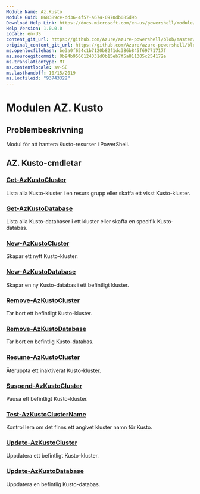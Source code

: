 ```yaml
---
Module Name: Az.Kusto
Module Guid: 868389ce-dd36-4f57-a674-0970db085d9b
Download Help Link: https://docs.microsoft.com/en-us/powershell/module/az.kusto
Help Version: 1.0.0.0
Locale: en-US
content_git_url: https://github.com/Azure/azure-powershell/blob/master/src/Kusto/Kusto/help/Az.Kusto.md
original_content_git_url: https://github.com/Azure/azure-powershell/blob/master/src/Kusto/Kusto/help/Az.Kusto.md
ms.openlocfilehash: be3a0f654c1b7120b82f1dc386b845f69771717f
ms.sourcegitcommit: 0b94b9566124331d0b15eb7f5a811305c254172e
ms.translationtype: MT
ms.contentlocale: sv-SE
ms.lasthandoff: 10/15/2019
ms.locfileid: "93743322"
---
```

# Modulen AZ. Kusto
## Problembeskrivning
Modul för att hantera Kusto-resurser i PowerShell.

## AZ. Kusto-cmdletar
### [Get-AzKustoCluster](Get-AzKustoCluster.md)
Lista alla Kusto-kluster i en resurs grupp eller skaffa ett visst Kusto-kluster.

### [Get-AzKustoDatabase](Get-AzKustoDatabase.md)
Lista alla Kusto-databaser i ett kluster eller skaffa en specifik Kusto-databas.

### [New-AzKustoCluster](New-AzKustoCluster.md)
Skapar ett nytt Kusto-kluster.

### [New-AzKustoDatabase](New-AzKustoDatabase.md)
Skapar en ny Kusto-databas i ett befintligt kluster.

### [Remove-AzKustoCluster](Remove-AzKustoCluster.md)
Tar bort ett befintligt Kusto-kluster.

### [Remove-AzKustoDatabase](Remove-AzKustoDatabase.md)
Tar bort en befintlig Kusto-databas.

### [Resume-AzKustoCluster](Resume-AzKustoCluster.md)
Återuppta ett inaktiverat Kusto-kluster.

### [Suspend-AzKustoCluster](Suspend-AzKustoCluster.md)
Pausa ett befintligt Kusto-kluster.

### [Test-AzKustoClusterName](Test-AzKustoClusterName.md)
Kontrol lera om det finns ett angivet kluster namn för Kusto.

### [Update-AzKustoCluster](Update-AzKustoCluster.md)
Uppdatera ett befintligt Kusto-kluster.

### [Update-AzKustoDatabase](Update-AzKustoDatabase.md)
Uppdatera en befintlig Kusto-databas.

